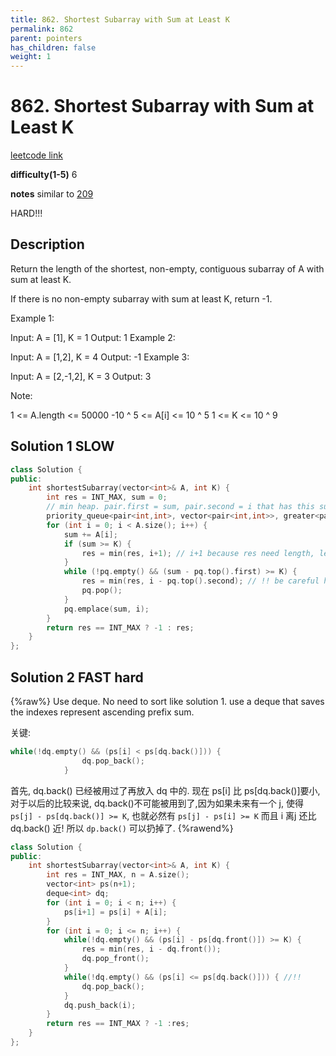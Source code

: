 ```yaml
---
title: 862. Shortest Subarray with Sum at Least K
permalink: 862
parent: pointers
has_children: false
weight: 1
---
```

# 862. Shortest Subarray with Sum at Least K

[leetcode link](https://leetcode.com/problems/shortest-subarray-with-sum-at-least-k/)

**difficulty(1-5)** 
6

**notes**
similar to [209](209)

HARD!!!

## Description

Return the length of the shortest, non-empty, contiguous subarray of A with sum at least K.

If there is no non-empty subarray with sum at least K, return -1.

Example 1:

Input: A = [1], K = 1
Output: 1
Example 2:

Input: A = [1,2], K = 4
Output: -1
Example 3:

Input: A = [2,-1,2], K = 3
Output: 3

Note:

1 <= A.length <= 50000
-10 ^ 5 <= A[i] <= 10 ^ 5
1 <= K <= 10 ^ 9

## Solution 1 SLOW

```c++
class Solution {
public:
    int shortestSubarray(vector<int>& A, int K) {
        int res = INT_MAX, sum = 0;
        // min heap. pair.first = sum, pair.second = i that has this sum from 0~i
        priority_queue<pair<int,int>, vector<pair<int,int>>, greater<pair<int,int>>> pq;
        for (int i = 0; i < A.size(); i++) {
            sum += A[i];
            if (sum >= K) {
                res = min(res, i+1); // i+1 because res need length, length here is from index 0 to index i -> i+1
            }
            while (!pq.empty() && (sum - pq.top().first) >= K) {
                res = min(res, i - pq.top().second); // !! be careful here to calculate len!!!
                pq.pop();
            }
            pq.emplace(sum, i);
        }
        return res == INT_MAX ? -1 : res;
    }
};
```

## Solution 2 FAST hard
{%raw%}
Use deque. No need to sort like solution 1.
use a deque that saves the indexes represent ascending prefix sum.

关键:

```c++
while(!dq.empty() && (ps[i] < ps[dq.back()])) {
                dq.pop_back();
            }
```

首先, dq.back() 已经被用过了再放入 dq 中的. 现在 ps[i] 比 ps[dq.back()]要小, 对于以后的比较来说,
dq.back()不可能被用到了,因为如果未来有一个 j, 使得 `ps[j] - ps[dq.back()] >= K`, 也就必然有
`ps[j] - ps[i] >= K` 而且 i 离j 还比 dq.back() 近! 所以 `dp.back()` 可以扔掉了.
{%rawend%}

```c++
class Solution {
public:
    int shortestSubarray(vector<int>& A, int K) {
        int res = INT_MAX, n = A.size();
        vector<int> ps(n+1);
        deque<int> dq;
        for (int i = 0; i < n; i++) {
            ps[i+1] = ps[i] + A[i];
        }
        for (int i = 0; i <= n; i++) {
            while(!dq.empty() && (ps[i] - ps[dq.front()]) >= K) {
                res = min(res, i - dq.front());
                dq.pop_front();
            }
            while(!dq.empty() && (ps[i] <= ps[dq.back()])) { //!!
                dq.pop_back();
            }
            dq.push_back(i);
        }
        return res == INT_MAX ? -1 :res;
    }
};
```

<!-- 
Default label
{: .label }

Blue label
{: .label .label-blue }

Stable
{: .label .label-green }

New release
{: .label .label-purple }

Coming soon
{: .label .label-yellow }

Deprecated
{: .label .label-red } -->

